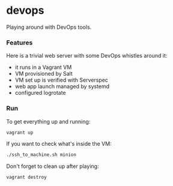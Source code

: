 # devops
Playing around with DevOps tools.

### Features
Here is a trivial web server with some DevOps whistles around it:
- it runs in a Vagrant VM
- VM provisioned by Salt
- VM set up is verified with Serverspec
- web app launch managed by systemd
- configured logrotate

### Run
To get everything up and running:
```bash
vagrant up
```

If you want to check what's inside the VM:
```bash
./ssh_to_machine.sh minion
```

Don't forget to clean up after playing:
```bash
vagrant destroy
```
